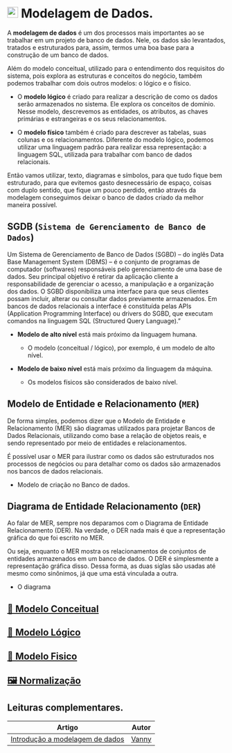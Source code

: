 # <img src="https://cdn-icons-png.flaticon.com/512/5230/5230749.png" width="25px"> Modelagem de Dados.

A **__modelagem de dados__** é um dos processos mais importantes ao se trabalhar em um projeto de banco de dados. Nele, os dados são levantados, tratados e estruturados para, assim, termos uma boa base para a construção de um banco de dados.

Além do modelo conceitual, utilizado para o entendimento dos requisitos do sistema, pois explora as estruturas e conceitos do negócio, também podemos trabalhar com dois outros modelos: o lógico e o físico.

- O **__modelo lógico__** é criado para realizar a descrição de como os dados serão armazenados no sistema. Ele explora os conceitos de domínio. Nesse modelo, descrevemos as entidades, os atributos, as chaves primárias e estrangeiras e os seus relacionamentos.

- O **__modelo físico__** também é criado para descrever as tabelas, suas colunas e os relacionamentos. Diferente do modelo lógico, podemos utilizar uma linguagem padrão para realizar essa representação: a linguagem SQL, utilizada para trabalhar com banco de dados relacionais.

Então vamos utilizar, texto, diagramas e símbolos, para que tudo fique bem estruturado, para que evitemos gasto desnecessário de espaço, coisas com duplo sentido, que fique um pouco perdido, então através da modelagem conseguimos deixar o banco de dados criado da melhor maneira possível.

## SGDB (`Sistema de Gerenciamento de Banco de Dados`)

Um Sistema de Gerenciamento de Banco de Dados (SGBD) – do inglês Data Base Management System (DBMS) – é o conjunto de programas de computador (softwares) responsáveis pelo gerenciamento de uma base de dados. Seu principal objetivo é retirar da aplicação cliente a responsabilidade de gerenciar o acesso, a manipulação e a organização dos dados. O SGBD disponibiliza uma interface para que seus clientes possam incluir, alterar ou consultar dados previamente armazenados. Em bancos de dados relacionais a interface é constituída pelas APIs (Application Programming Interface) ou drivers do SGBD, que executam comandos na linguagem SQL (Structured Query Language).”

- **__Modelo de alto nível__** está mais próximo da linguagem humana.

    - O modelo (conceitual / lógico), por exemplo, é um modelo de alto nível.


- **__Modelo de baixo nível__** está mais próximo da linguagem da máquina. 

    - Os modelos físicos são considerados de baixo nível.

## Modelo de Entidade e Relacionamento (`MER`)

De forma simples, podemos dizer que o Modelo de Entidade e Relacionamento (MER) são diagramas utilizados para projetar Bancos de Dados Relacionais, utilizando como base a relação de objetos reais, e sendo representado por meio de entidades e relacionamentos. 

É possível usar o MER para ilustrar como os dados são estruturados nos processos de negócios ou para detalhar como os dados são armazenados nos bancos de dados relacionais.

- Modelo de criação no Banco de dados.

## Diagrama de Entidade Relacionamento (`DER`)

Ao falar de MER, sempre nos deparamos com o Diagrama de Entidade Relacionamento (DER). Na verdade, o DER nada mais é que a representação gráfica do que foi escrito no MER. 

Ou seja, enquanto o MER  mostra os relacionamentos de conjuntos de entidades armazenados em um banco de dados. O DER é simplesmente a representação gráfica disso.  Dessa forma, as duas siglas são usadas até mesmo como sinônimos, já que uma está vinculada a outra.

- O diagrama

## [📖 Modelo Conceitual](./conceptual_model.md)

## [🤔 Modelo Lógico](./logic_model.md)

## [🚧 Modelo Fisico](./physical_model.md)

## [🖼️ Normalização](./normalization.md)

## Leituras complementares.

|Artigo|Autor|
|:---:|:---:|
|[Introdução a modelagem de dados](https://dev.to/wonderwanny/introducao-a-modelagem-de-dados-5d0)|[Vanny](https://dev.to/wonderwanny)|
